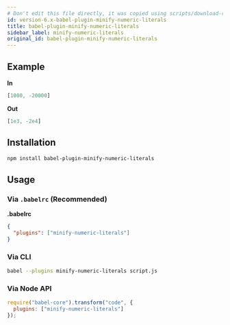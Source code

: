 ```yaml
---
# Don't edit this file directly, it was copied using scripts/download-readmes.js: 
id: version-6.x-babel-plugin-minify-numeric-literals
title: babel-plugin-minify-numeric-literals
sidebar_label: minify-numeric-literals
original_id: babel-plugin-minify-numeric-literals
---
```


## Example

**In**

```javascript
[1000, -20000]
```

**Out**

```javascript
[1e3, -2e4]
```

## Installation

```sh
npm install babel-plugin-minify-numeric-literals
```

## Usage

### Via `.babelrc` (Recommended)

**.babelrc**

```json
{
  "plugins": ["minify-numeric-literals"]
}
```

### Via CLI

```sh
babel --plugins minify-numeric-literals script.js
```

### Via Node API

```javascript
require("babel-core").transform("code", {
  plugins: ["minify-numeric-literals"]
});
```


